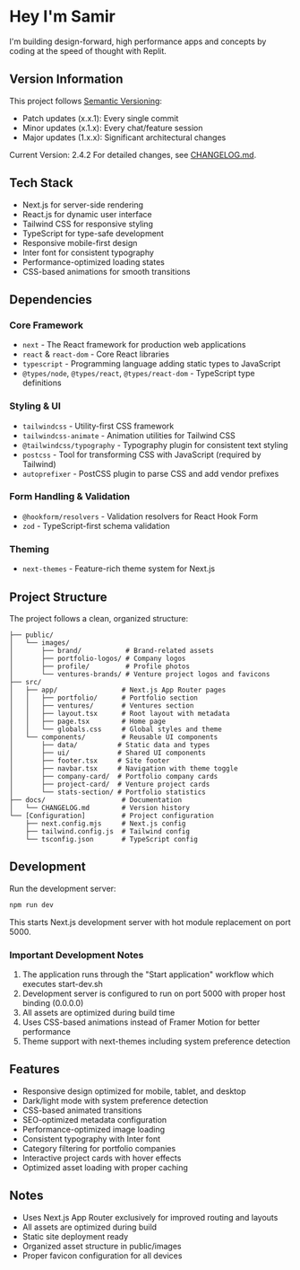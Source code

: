 # Hey I'm Samir

I'm building design-forward, high performance apps and concepts by coding at the speed of thought with Replit.

## Version Information

This project follows [Semantic Versioning](https://semver.org/):
- Patch updates (x.x.1): Every single commit
- Minor updates (x.1.x): Every chat/feature session
- Major updates (1.x.x): Significant architectural changes

Current Version: 2.4.2
For detailed changes, see [CHANGELOG.md](docs/CHANGELOG.md).

## Tech Stack

- Next.js for server-side rendering
- React.js for dynamic user interface
- Tailwind CSS for responsive styling
- TypeScript for type-safe development
- Responsive mobile-first design
- Inter font for consistent typography
- Performance-optimized loading states
- CSS-based animations for smooth transitions

## Dependencies

### Core Framework
- `next` - The React framework for production web applications
- `react` & `react-dom` - Core React libraries
- `typescript` - Programming language adding static types to JavaScript
- `@types/node`, `@types/react`, `@types/react-dom` - TypeScript type definitions

### Styling & UI
- `tailwindcss` - Utility-first CSS framework
- `tailwindcss-animate` - Animation utilities for Tailwind CSS
- `@tailwindcss/typography` - Typography plugin for consistent text styling
- `postcss` - Tool for transforming CSS with JavaScript (required by Tailwind)
- `autoprefixer` - PostCSS plugin to parse CSS and add vendor prefixes

### Form Handling & Validation
- `@hookform/resolvers` - Validation resolvers for React Hook Form
- `zod` - TypeScript-first schema validation

### Theming
- `next-themes` - Feature-rich theme system for Next.js

## Project Structure

The project follows a clean, organized structure:

```
├── public/
│   └── images/
│       ├── brand/           # Brand-related assets
│       ├── portfolio-logos/ # Company logos
│       ├── profile/         # Profile photos
│       └── ventures-brands/ # Venture project logos and favicons
├── src/
│   ├── app/                # Next.js App Router pages
│   │   ├── portfolio/      # Portfolio section
│   │   ├── ventures/       # Ventures section
│   │   ├── layout.tsx      # Root layout with metadata
│   │   ├── page.tsx        # Home page
│   │   └── globals.css     # Global styles and theme
│   └── components/         # Reusable UI components
│       ├── data/          # Static data and types
│       ├── ui/            # Shared UI components
│       ├── footer.tsx     # Site footer
│       ├── navbar.tsx     # Navigation with theme toggle
│       ├── company-card/  # Portfolio company cards
│       ├── project-card/  # Venture project cards
│       └── stats-section/ # Portfolio statistics
├── docs/                   # Documentation
│   └── CHANGELOG.md        # Version history
└── [Configuration]         # Project configuration
    ├── next.config.mjs     # Next.js config
    ├── tailwind.config.js  # Tailwind config
    └── tsconfig.json       # TypeScript config
```

## Development

Run the development server:

```bash
npm run dev
```

This starts Next.js development server with hot module replacement on port 5000.

### Important Development Notes

1. The application runs through the "Start application" workflow which executes start-dev.sh
2. Development server is configured to run on port 5000 with proper host binding (0.0.0.0)
3. All assets are optimized during build time
4. Uses CSS-based animations instead of Framer Motion for better performance
5. Theme support with next-themes including system preference detection

## Features

- Responsive design optimized for mobile, tablet, and desktop
- Dark/light mode with system preference detection
- CSS-based animated transitions
- SEO-optimized metadata configuration
- Performance-optimized image loading
- Consistent typography with Inter font
- Category filtering for portfolio companies
- Interactive project cards with hover effects
- Optimized asset loading with proper caching

## Notes

- Uses Next.js App Router exclusively for improved routing and layouts
- All assets are optimized during build
- Static site deployment ready
- Organized asset structure in public/images
- Proper favicon configuration for all devices